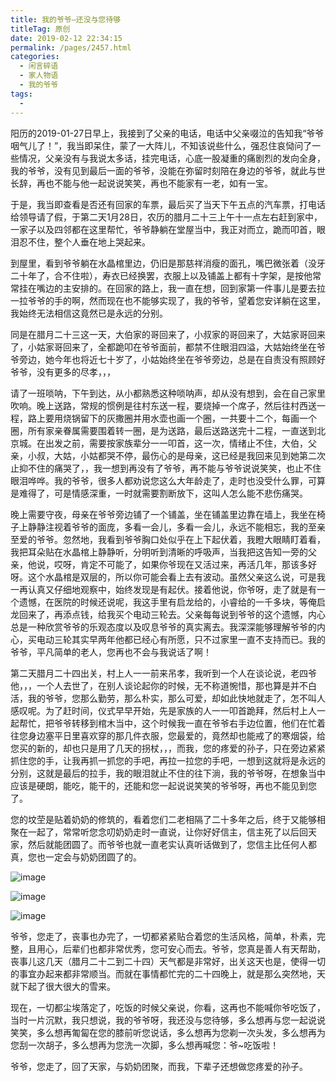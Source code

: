 ```yaml
---
title: 我的爷爷–还没与您待够
titleTag: 原创
date: 2019-02-12 22:34:15
permalink: /pages/2457.html
categories:
  - 闲言碎语
  - 家人物语
  - 我的爷爷
tags:
  - 
---
```


阳历的2019-01-27日早上，我接到了父亲的电话，电话中父亲啜泣的告知我“爷爷咽气儿了！”，我当即呆住，蒙了一大阵儿，不知该说些什么，强忍住哀恸问了一些情况，父亲没有与我说太多话，挂完电话，心底一股凝重的痛剧烈的发向全身，我的爷爷，没有见到最后一面的爷爷，没能在弥留时刻陪在身边的爷爷，就此与世长辞，再也不能与他一起说说笑笑，再也不能家有一老，如有一宝。

于是，我当即查看是否还有回家的车票，最后买了当天下午五点的汽车票，打电话给领导请了假，于第二天1月28日，农历的腊月二十三上午十一点左右赶到家中，一家子以及四邻都在这里帮忙，爷爷静躺在堂屋当中，我正对而立，跪而叩首，眼泪忍不住，整个人垂在地上哭起来。

到屋里，看到爷爷躺在水晶棺里边，仍旧是那慈祥消瘦的面孔，嘴巴微张着（没牙二十年了，合不住啦），寿衣已经换罢，衣服上以及铺盖上都有十字架，是按他常常挂在嘴边的主安排的。在回家的路上，我一直在想，回到家第一件事儿是要去拉一拉爷爷的手的啊，然而现在也不能够实现了，我的爷爷，望着您安详躺在这里，我始终无法相信这竟然已是永远的分别。

同是在腊月二十三这一天，大伯家的哥回来了，小叔家的哥回来了，大姑家哥回来了，小姑家哥回来了，全都跪叩在爷爷面前，都禁不住眼泪四溢，大姑始终坐在爷爷旁边，她今年也将近七十岁了，小姑始终坐在爷爷旁边，总是在自责没有照顾好爷爷，没有更多的尽孝，，，

请了一班唢呐，下午到达，从小都熟悉这种唢呐声，却从没有想到，会在自己家里吹响。晚上送路，常规的惯例是往村东送一程，要烧掉一个席子，然后往村西送一程，路上要用烧锅留下的灰撒圈并用水壶也画一个圈，一共要十二个，每画一个圈，所有家亲眷属需要围着转一圈，是为送路，最后送路送完十二程，一直送到北京城。在出发之前，需要按家族辈分一一叩首，这一次，情绪止不住，大伯，父亲，小叔，大姑，小姑都哭不停，最伤心的是母亲，这已经是我回来见到她第二次止抑不住的痛哭了，，我一想到再没有了爷爷，再不能与爷爷说说笑笑，也止不住眼泪哗哗。我的爷爷，很多人都劝说您这么大年龄走了，走时也没受什么罪，可算是难得了，可是情感深重，一时就需要割断放下，这叫人怎么能不悲伤痛哭。

晚上需要守夜，母亲在爷爷旁边铺了一个铺盖，坐在铺盖里边靠在墙上，我坐在椅子上静静注视着爷爷的面庞，多看一会儿，多看一会儿，永远不能相忘，我的至亲至爱的爷爷。忽然地，我看到爷爷胸口处似乎在上下起伏着，我瞪大眼睛盯着看，我把耳朵贴在水晶棺上静静听，分明听到清晰的呼吸声，当我把这告知一旁的父亲，他说，哎呀，肯定不可能了，如果你爷现在又活过来，再活几年，那该多好呀。这个水晶棺是双层的，所以你可能会看上去有波动。虽然父亲这么说，可是我一再认真又仔细地观察中，始终发现是有起伏。接着他说，你爷呀，走了就是有一个遗憾，在医院的时候还说呢，我这手里有启龙给的，小睿给的一千多块，等俺启龙回来了，再添点钱，给我买个电动三轮去。父亲每每说到爷爷的这个遗憾，内心总是一种欣赏爷爷的乐观态度以及叹息爷爷的真实离去。我深深能够理解爷爷的内心，买电动三轮其实早两年他都已经心有所愿，只不过家里一直不支持而已。我的爷爷，平凡简单的老人，您再也不会与我说话了啊！

第二天腊月二十四出关，村上人一一前来吊孝，我听到一个人在谈论说，老四爷他，，，一个人去世了，在别人谈论起你的时候，无不称道惋惜，那也算是并不白活，我的爷爷，您那么勤劳，那么朴实，那么可爱，却如此快地就走了，怎不叫人感叹呢。为了赶时间，仪式早早开始，先是家族的人一一叩首跪拜，然后村上人一起帮忙，把爷爷转移到棺木当中，这个时候我一直在爷爷右手边位置，他们在忙着往您身边塞平日里喜欢穿的那几件衣服，您最爱的，竟然却也能戒了的寒烟袋，给您买的新的，却也只是用了几天的拐杖，，，而我，您的疼爱的孙子，只在旁边紧紧抓住您的手，让我再抓一抓您的手吧，再拉一拉您的手吧，一想到这就将是永远的分别，这就是最后的拉手，我的眼泪就止不住的往下淌，我的爷爷呀，在想象当中应该是硬朗，能吃，能干的，还能和您一起说说笑笑的爷爷呀，再也不能见到您了。

您的坟茔是贴着奶奶的修筑的，看着您们二老相隔了二十多年之后，终于又能够相聚在一起了，常常听您念叨奶奶走时一直说，让你好好信主，信主死了以后回天家，然后就能团圆了。而爷爷也就一直老实认真听话做到了，您信主比任何人都真，您也一定会与奶奶团圆了的。

![image](http://t.eryajf.net/imgs/2021/09/e5cc54f915baf8df.jpg)

![image](http://t.eryajf.net/imgs/2021/09/78a9b3e1490c5769.jpg)

![image](http://t.eryajf.net/imgs/2021/09/a1f222d9a72d0e8d.jpg)

爷爷，您走了，丧事也办完了，一切都紧紧贴合着您的生活风格，简单，朴素，完整，且用心，后辈们也都非常优秀，您可安心而去。爷爷，您真是善人有天帮助，丧事儿这几天（腊月二十二到二十四）天气都是非常好，出关这天也是，使得一切的事宜办起来都非常顺当。而就在事情都忙完的二十四晚上，就是那么突然地，天就下起了很大很大的雪来。

现在，一切都尘埃落定了，吃饭的时候父亲说，你看，这再也不能喊你爷吃饭了，当时一片沉默，我只想说，我的爷爷呀，我还没与您待够，多么想再与您一起说说笑笑，多么想再匍匐在您的膝前听您说话，多么想再为您剃一次头发，多么想再为您刮一次胡子，多么想再为您洗一次脚，多么想再喊您：爷~吃饭啦！

爷爷，您走了，回了天家，与奶奶团聚，而我，下辈子还想做您疼爱的孙子。
